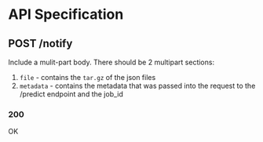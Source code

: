 
# API Specification

## POST /notify

Include a mulit-part body. There should be 2 multipart sections:

1. `file` - contains the `tar.gz` of the json files
2. `metadata` - contains the metadata that was passed into the request to the /predict endpoint and the job_id

### 200

OK